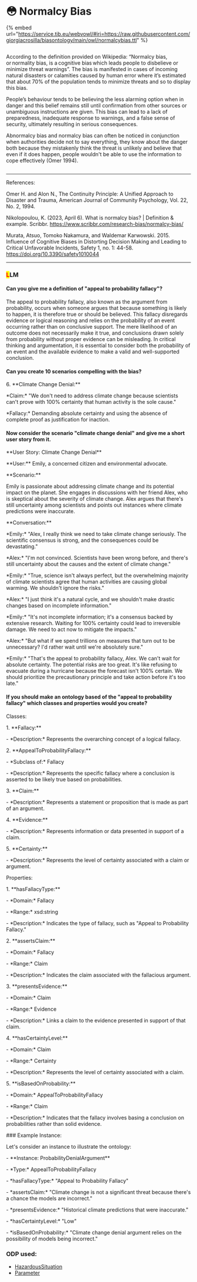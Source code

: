 # 😳 Normalcy Bias

{% embed url="https://service.tib.eu/webvowl/#iri=https://raw.githubusercontent.com/giorgiacrosilla/biasontology/main/owl/normalcybias.ttl" %}

<figure><img src="giorgiabias-appealtoprobability2.drawio.png" alt=""><figcaption></figcaption></figure>

According to the definition provided on Wikipedia: “Normalcy bias, or normality bias, is a cognitive bias which leads people to disbelieve or minimize threat warnings”. The bias is manifested in cases of incoming natural disasters or calamities caused by human error where it’s estimated that about 70% of the population tends to minimize threats and so to display this bias.  

People’s behaviour tends to be believing the less alarming option when in danger and this belief remains still until confirmation from other sources or unambiguous instructions are given. This bias can lead to a lack of preparedness, inadequate response to warnings, and a false sense of security, ultimately resulting in serious consequences. 

Abnormalcy bias and normalcy bias can often be noticed in conjunction when authorities decide not to say everything, they know about the danger both because they mistakenly think the threat is unlikely and believe that even if it does happen, people wouldn't be able to use the information to cope effectively (Omer 1994).  

<figure><img src="Screenshot 2023-12-29 153014.png" alt=""><figcaption></figcaption></figure>

***

References:

Omer H. and Alon N., The Continuity Principle: A Unified Approach to Disaster and Trauma, American Journal of Community Psychology, Vol. 22, No. 2, 1994. 

Nikolopoulou, K. (2023, April 6). What is normalcy bias? | Definition & example. Scribbr. https://www.scribbr.com/research-bias/normalcy-bias/  

Murata, Atsuo, Tomoko Nakamura, and Waldemar Karwowski. 2015. Influence of Cognitive Biases in Distorting Decision Making and Leading to Critical Unfavorable Incidents, Safety 1, no. 1: 44-58. https://doi.org/10.3390/safety1010044 

***

### <mark style="color:red;">L</mark>LM

#### Can you give me a definition of "appeal to probability fallacy"?

The appeal to probability fallacy, also known as the argument from probability, occurs when someone argues that because something is likely to happen, it is therefore true or should be believed. This fallacy disregards evidence or logical reasoning and relies on the probability of an event occurring rather than on conclusive support. The mere likelihood of an outcome does not necessarily make it true, and conclusions drawn solely from probability without proper evidence can be misleading. In critical thinking and argumentation, it is essential to consider both the probability of an event and the available evidence to make a valid and well-supported conclusion.

#### Can you create 10 scenarios compelling with the bias?

6\. \*\*Climate Change Denial:\*\*

\*Claim:\* "We don't need to address climate change because scientists can't prove with 100% certainty that human activity is the sole cause."

\*Fallacy:\* Demanding absolute certainty and using the absence of complete proof as justification for inaction.

#### Now consider the scenario "climate change denial" and give me a short user story from it.

\*\*User Story: Climate Change Denial\*\*

\*\*User:\*\* Emily, a concerned citizen and environmental advocate.

\*\*Scenario:\*\*

Emily is passionate about addressing climate change and its potential impact on the planet. She engages in discussions with her friend Alex, who is skeptical about the severity of climate change. Alex argues that there's still uncertainty among scientists and points out instances where climate predictions were inaccurate.

\*\*Conversation:\*\*

\*Emily:\* "Alex, I really think we need to take climate change seriously. The scientific consensus is strong, and the consequences could be devastating."

\*Alex:\* "I'm not convinced. Scientists have been wrong before, and there's still uncertainty about the causes and the extent of climate change."

\*Emily:\* "True, science isn't always perfect, but the overwhelming majority of climate scientists agree that human activities are causing global warming. We shouldn't ignore the risks."

\*Alex:\* "I just think it's a natural cycle, and we shouldn't make drastic changes based on incomplete information."

\*Emily:\* "It's not incomplete information; it's a consensus backed by extensive research. Waiting for 100% certainty could lead to irreversible damage. We need to act now to mitigate the impacts."

\*Alex:\* "But what if we spend trillions on measures that turn out to be unnecessary? I'd rather wait until we're absolutely sure."

\*Emily:\* "That's the appeal to probability fallacy, Alex. We can't wait for absolute certainty. The potential risks are too great. It's like refusing to evacuate during a hurricane because the forecast isn't 100% certain. We should prioritize the precautionary principle and take action before it's too late."

#### If you should make an ontology based of the "appeal to probability fallacy" which classes and properties would you create?

Classes:

1\. \*\*Fallacy:\*\*

\- \*Description:\* Represents the overarching concept of a logical fallacy.

2\. \*\*AppealToProbabilityFallacy:\*\*

\- \*Subclass of:\* Fallacy

\- \*Description:\* Represents the specific fallacy where a conclusion is asserted to be likely true based on probabilities.

3\. \*\*Claim:\*\*

\- \*Description:\* Represents a statement or proposition that is made as part of an argument.

4\. \*\*Evidence:\*\*

\- \*Description:\* Represents information or data presented in support of a claim.

5\. \*\*Certainty:\*\*

\- \*Description:\* Represents the level of certainty associated with a claim or argument.

Properties:

1\. \*\*hasFallacyType:\*\*

\- \*Domain:\* Fallacy

\- \*Range:\* xsd:string

\- \*Description:\* Indicates the type of fallacy, such as "Appeal to Probability Fallacy."

2\. \*\*assertsClaim:\*\*

\- \*Domain:\* Fallacy

\- \*Range:\* Claim

\- \*Description:\* Indicates the claim associated with the fallacious argument.

3\. \*\*presentsEvidence:\*\*

\- \*Domain:\* Claim

\- \*Range:\* Evidence

\- \*Description:\* Links a claim to the evidence presented in support of that claim.

4\. \*\*hasCertaintyLevel:\*\*

\- \*Domain:\* Claim

\- \*Range:\* Certainty

\- \*Description:\* Represents the level of certainty associated with a claim.

5\. \*\*isBasedOnProbability:\*\*

\- \*Domain:\* AppealToProbabilityFallacy

\- \*Range:\* Claim

\- \*Description:\* Indicates that the fallacy involves basing a conclusion on probabilities rather than solid evidence.

\### Example Instance:

Let's consider an instance to illustrate the ontology:

\- \*\*Instance: ProbabilityDenialArgument\*\*

\- \*Type:\* AppealToProbabilityFallacy

\- \*hasFallacyType:\* "Appeal to Probability Fallacy"

\- \*assertsClaim:\* "Climate change is not a significant threat because there's a chance the models are incorrect."

\- \*presentsEvidence:\* "Historical climate predictions that were inaccurate."

\- \*hasCertaintyLevel:\* "Low"

\- \*isBasedOnProbability:\* "Climate change denial argument relies on the possibility of models being incorrect."


### ODP used:

* [HazardousSituation](http://ontologydesignpatterns.org/wiki/Submissions:HazardousSituation)
* [Parameter](http://ontologydesignpatterns.org/wiki/Submissions:Parameter)
